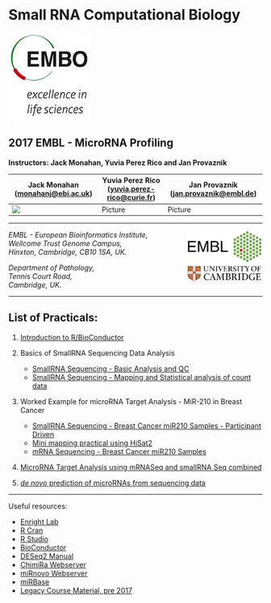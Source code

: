 Small RNA Computational Biology
===============================
![EMBO](/images/embo.png)

2017 EMBL - MicroRNA Profiling
-------------------------------------------------------------------

**Instructors: Jack Monahan, Yuvia Perez Rico and Jan Provaznik**

|Jack Monahan (monahanj@ebi.ac.uk)|Yuvia Perez Rico (yuvia.perez-rico@curie.fr)|Jan Provaznik (jan.provaznik@embl.de)|
|---------------------------|------------------------------------|------------------------------------|
|<img src="../images/picture_jack.png" align="left" width="150">|Picture|Picture|

***

<img src="../images/embl.png" align="right" width="150">

_EMBL - European Bioinformatics Institute,  
Wellcome Trust Genome Campus,  
Hinxton, Cambridge, CB10 1SA, UK._  

<img src="../images/cambridge.jpg" align="right" width="150">

_Department of Pathology,  
Tennis Court Road,  
Cambridge, UK._  

***

List of Practicals:
------------------

1. [Introduction to R/BioConductor](Intro_R/Intro_R_Practical.md)

2. Basics of SmallRNA Sequencing Data Analysis
   * [SmallRNA Sequencing - Basic Analysis and QC](small_RNA_seq/Practical_1/Practical_1.md)
   * [SmallRNA Sequencing - Mapping and Statistical analysis of count data](small_RNA_seq/Practical_2/Practical_2.md)

3. Worked Example for microRNA Target Analysis - MiR-210 in Breast Cancer
   * [SmallRNA Sequencing - Breast Cancer miR210 Samples - Participant Driven](miR_210_Experiment/small_RNASeq/small_RNASeq.md)
   * [Mini mapping practical using HiSat2](miR_210_Experiment/mini_mapping/)
   * [mRNA Sequencing - Breast Cancer miR210 Samples](miR_210_Experiment/mRNA_Seq/mRNA_Seq.md)

4.  [MicroRNA Target Analysis using mRNASeq and smallRNA Seq combined](Sylamer_microRNA_targets)

5.  [_de novo_ prediction of microRNAs from sequencing data](mirnovo)



***

Useful resources:

* [Enright Lab](http://www.ebi.ac.uk/research/enright)
* [R Cran](https://cran.r-project.org/)
* [R Studio](http://www.rstudio.com/)
* [BioConductor](http://www.bioconductor.org)
* [DESeq2 Manual](http://bioconductor.org/packages/release/bioc/html/DESeq2.html)
* [ChimiRa Webserver](http://wwwdev.ebi.ac.uk/enright-dev/chimira/)
* [miRnovo Webserver](http://wwwdev.ebi.ac.uk/enright-dev/mirnovo/)
* [miRBase](http://www.mirbase.org)
* [Legacy Course Material, pre 2017](http://wwwdev.ebi.ac.uk/enright-srv/courses)
